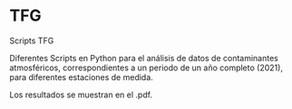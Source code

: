 # TFG
 Scripts TFG

Diferentes Scripts en Python para el análisis de datos de contaminantes atmosféricos, correspondientes a un periodo de un año completo (2021), para diferentes estaciones de medida.

Los resultados se muestran en el .pdf.
